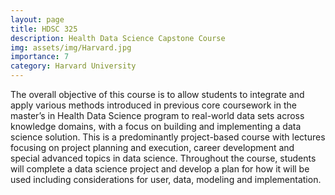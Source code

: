 ```yaml
---
layout: page
title: HDSC 325
description: Health Data Science Capstone Course
img: assets/img/Harvard.jpg
importance: 7
category: Harvard University
---
```


The overall objective of this course is to allow students to integrate and apply various methods introduced in previous core coursework in the master’s in Health Data Science program to real-world data sets across knowledge domains, with a focus on building and implementing a data science solution. This is a predominantly project-based course with lectures focusing on project planning and execution, career development and special advanced topics in data science. Throughout the course, students will complete a data science project and develop a plan for how it will be used including considerations for user, data, modeling and implementation.